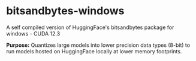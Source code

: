 # bitsandbytes-windows
A self compiled version of HuggingFace's bitsandbytes package for windows - CUDA 12.3

**Purpose:** Quantizes large models into lower precision data types (8-bit) to run models hosted on HuggingFace locally at lower memory footprints.
